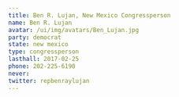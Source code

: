 ```yaml
---
title: Ben R. Lujan, New Mexico Congressperson
name: Ben R. Lujan
avatar: /ui/img/avatars/Ben_Lujan.jpg
party: democrat
state: new mexico
type: congressperson
lasthall: 2017-02-25
phone: 202-225-6190
never: 
twitter: repbenraylujan
---
```

